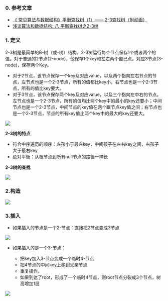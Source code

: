 ### 0. 参考文章

- [《 常见算法与数据结构》平衡查找树（1）—— 2-3查找树（附动画）](https://blog.csdn.net/hk2291976/article/details/51496616)
- [浅谈算法和数据结构: 八 平衡查找树之2-3树](http://www.cnblogs.com/yangecnu/p/Introduce-2-3-Search-Tree.html)


### 1. 定义

2-3树是最简单的B-树（或-树）结构。2-3树运行每个节点保存1个或者两个的值。对于普通的2节点(2-node)，他保存1个key和左右两个自己点。对应3节点(3-node)，保存两个Key。


- 对于2节点，该节点保存一个key及对应value，以及两个指向左右节点的节点，左节点也是一个2-3节点，所有的值都比key小，右节点也是一个2-3节点，所有的值比key要大。
- 对于3节点，该节点保存两个key及对应value，以及三个指向左中右的节点。左节点也是一个2-3节点，所有的值均比两个key中的最小的key还要小；中间节点也是一个2-3节点，中间节点的key值在两个跟节点key值之间；右节点也是一个2-3节点，节点的所有key值比两个key中的最大的key还要大。

![](https://github.com/sparkfengbo/AndroidNotes/blob/master/PictureRes/SJJG/2-3%E6%A0%91.png?raw=true)


**2-3树的特点**

- 符合中序遍历的顺序：左孩小于最左key，中间孩子在左右key之间，右孩子大于最右key
- 绝对平衡：从根节点到所有null节点的路径一样长


**2-3树的查找**

![](https://github.com/sparkfengbo/AndroidNotes/blob/master/PictureRes/SJJG/2-3%E6%A0%91%E7%9A%84%E6%9F%A5%E6%89%BE.gif?raw=true)

### 2.构造

![](https://github.com/sparkfengbo/AndroidNotes/blob/master/PictureRes/SJJG/2-3%E6%A0%91%E7%9A%84%E6%9E%84%E9%80%A0.gif?raw=true)
### 3.插入

- 如果插入的节点是一个2-节点：直接把2节点变成3节点

![](https://github.com/sparkfengbo/AndroidNotes/blob/master/PictureRes/SJJG/2-3%E6%A0%91%E6%8F%92%E5%85%A51.png?raw=true)

- 如果插入的是一个3-节点：

	- 把key加入3-节点变成一个临时4-节点
	- 把4节点的中间key上移到父亲节点
	- 重复操作。
	- 如果到达了root，形成了一个临时4节点，则root节点分裂成3个节点，树高增加1层

![](https://github.com/sparkfengbo/AndroidNotes/blob/master/PictureRes/SJJG/2-3%E6%A0%91%E7%9A%84%E6%8F%92%E5%85%A5.gif?raw=true)